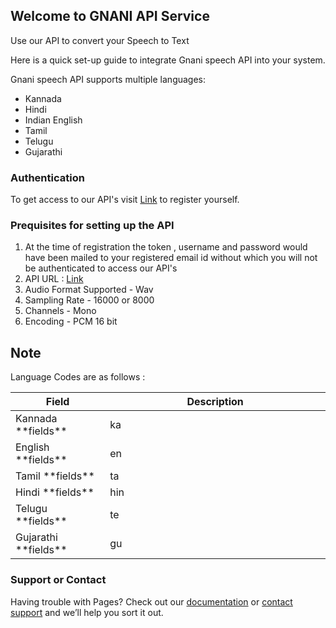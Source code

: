 ## Welcome to GNANI API Service

Use our API to convert your Speech to Text

Here is a quick set-up guide to integrate Gnani speech API into your system.

Gnani speech API supports multiple languages:
- Kannada
- Hindi
- Indian English
- Tamil
- Telugu
- Gujarathi

### Authentication 
To get access to our API's visit [Link](https://gnani.ai) to register yourself.

### Prequisites for setting up the API
1. At the time of registration the token , username and password would have been mailed to your registered email id without which you will not be authenticated to access our API's
2. API URL : [Link](https://gnani.ai)
3. Audio Format Supported - Wav
4. Sampling Rate - 16000 or 8000
5. Channels - Mono
6. Encoding - PCM 16 bit

## Note
Language Codes are as follows :
<table>
<colgroup>
<col width="30%" />
<col width="70%" />
</colgroup>
<thead>
<tr class="header">
<th>Field</th>
<th>Description</th>
</tr>
</thead>
<tbody>
<tr>
<td markdown="span">Kannada **fields**</td>
<td markdown="span">ka</td>
</tr>
<tr>
<td markdown="span">English **fields**</td>
<td markdown="span">en</td>
</tr>
 <tr>
<td markdown="span">Tamil **fields**</td>
<td markdown="span">ta</td>
</tr>
<tr>
<td markdown="span">Hindi **fields**</td>
<td markdown="span">hin</td>
</tr>
<tr>
<td markdown="span">Telugu **fields**</td>
<td markdown="span">te</td>
</tr>
  <tr>
<td markdown="span">Gujarathi **fields**</td>
<td markdown="span">gu</td>
</tr>
</tbody>
</table>


### Support or Contact

Having trouble with Pages? Check out our [documentation](https://help.github.com/categories/github-pages-basics/) or [contact support](https://github.com/contact) and we’ll help you sort it out.
